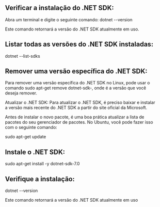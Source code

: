 ## Verificar a instalação do .NET SDK: 
Abra um terminal e digite o seguinte comando:
dotnet --version

Este comando retornará a versão do .NET SDK atualmente em uso.

## Listar todas as versões do .NET SDK instaladas: 
dotnet --list-sdks


## Remover uma versão específica do .NET SDK: 
Para remover uma versão específica do .NET SDK no Linux, pode usar o comando sudo apt-get remove dotnet-sdk-<version>, onde <version> é a versão que você deseja remover.

Atualizar o .NET SDK: Para atualizar o .NET SDK, é preciso baixar e instalar a versão mais recente do .NET SDK a partir do site oficial da Microsoft.

Antes de instalar o novo pacote, é uma boa prática atualizar a lista de pacotes do seu gerenciador de pacotes. No Ubuntu, você pode fazer isso com o seguinte comando:

sudo apt-get update

## Instale o .NET SDK: 
sudo apt-get install -y dotnet-sdk-7.0


## Verifique a instalação: 
dotnet --version

Este comando retornará a versão do .NET SDK atualmente em uso


